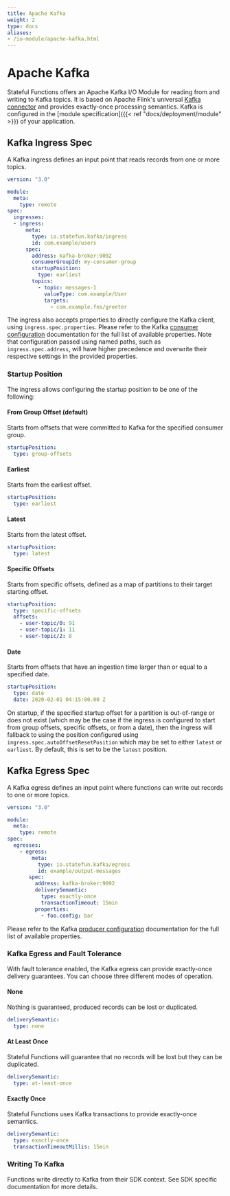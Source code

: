 ```yaml
---
title: Apache Kafka
weight: 2
type: docs
aliases:
- /io-module/apache-kafka.html
---
```

<!--
Licensed to the Apache Software Foundation (ASF) under one
or more contributor license agreements.  See the NOTICE file
distributed with this work for additional information
regarding copyright ownership.  The ASF licenses this file
to you under the Apache License, Version 2.0 (the
"License"); you may not use this file except in compliance
with the License.  You may obtain a copy of the License at

  http://www.apache.org/licenses/LICENSE-2.0

Unless required by applicable law or agreed to in writing,
software distributed under the License is distributed on an
"AS IS" BASIS, WITHOUT WARRANTIES OR CONDITIONS OF ANY
KIND, either express or implied.  See the License for the
specific language governing permissions and limitations
under the License.
-->

# Apache Kafka

Stateful Functions offers an Apache Kafka I/O Module for reading from and writing to Kafka topics.
It is based on Apache Flink's universal [Kafka connector](https://ci.apache.org/projects/flink/flink-docs-stable/dev/connectors/kafka.html) and provides exactly-once processing semantics.
Kafka is configured in the [module specification]({{< ref "docs/deployment/module" >}}) of your application.

## Kafka Ingress Spec

A Kafka ingress defines an input point that reads records from one or more topics.

```yaml
version: "3.0"

module:
  meta:
    type: remote
spec:
  ingresses:
  - ingress:
      meta:
        type: io.statefun.kafka/ingress
        id: com.example/users
      spec:
        address: kafka-broker:9092
        consumerGroupId: my-consumer-group
        startupPosition:
          type: earliest
        topics:
          - topic: messages-1
            valueType: com.example/User
            targets:
              - com.example.fns/greeter
```

The ingress also accepts properties to directly configure the Kafka client, using ``ingress.spec.properties``.
Please refer to the Kafka [consumer configuration](https://docs.confluent.io/current/installation/configuration/consumer-configs.html) documentation for the full list of available properties.
Note that configuration passed using named paths, such as ``ingress.spec.address``, will have higher precedence and overwrite their respective settings in the provided properties.

### Startup Position

The ingress allows configuring the startup position to be one of the following:

#### From Group Offset (default)

Starts from offsets that were committed to Kafka for the specified consumer group.

```yaml
startupPosition:
  type: group-offsets
```

#### Earliest

Starts from the earliest offset.

```yaml
startupPosition:
  type: earliest
```

#### Latest

Starts from the latest offset.

```yaml
startupPosition:
  type: latest
```

#### Specific Offsets

Starts from specific offsets, defined as a map of partitions to their target starting offset.

```yaml
startupPosition:
  type: specific-offsets
  offsets:
    - user-topic/0: 91
    - user-topic/1: 11
    - user-topic/2: 8
```

#### Date

Starts from offsets that have an ingestion time larger than or equal to a specified date.

```yaml
startupPosition:
  type: date
  date: 2020-02-01 04:15:00.00 Z
```

On startup, if the specified startup offset for a partition is out-of-range or does not exist (which may be the case if the ingress is configured to start from group offsets, specific offsets, or from a date), then the ingress will fallback to using the position configured using ``ingress.spec.autoOffsetResetPosition`` which may be set to either `latest` or `earliest`.
By default, this is set to be the `latest` position.


## Kafka Egress Spec

A Kafka egress defines an input point where functions can write out records to one or more topics.

```yaml
version: "3.0"

module:
  meta:
    type: remote
spec:
  egresses:
    - egress:
        meta:
          type: io.statefun.kafka/egress
          id: example/output-messages
       spec:
         address: kafka-broker:9092
         deliverySemantic:
           type: exactly-once
           transactionTimeout: 15min
         properties:
           - foo.config: bar
```

Please refer to the Kafka [producer configuration](https://docs.confluent.io/current/installation/configuration/producer-configs.html) documentation for the full list of available properties.

### Kafka Egress and Fault Tolerance

With fault tolerance enabled, the Kafka egress can provide exactly-once delivery guarantees.
You can choose three different modes of operation.

#### None

Nothing is guaranteed, produced records can be lost or duplicated.

```yaml
deliverySemantic:
  type: none
```

#### At Least Once

Stateful Functions will guarantee that no records will be lost but they can be duplicated.

```yaml
deliverySemantic:
  type: at-least-once
```

#### Exactly Once

Stateful Functions uses Kafka transactions to provide exactly-once semantics.

```yaml
deliverySemantic:
  type: exactly-once
  transactionTimeoutMillis: 15min
```

### Writing To Kafka

Functions write directly to Kafka from their SDK context.
See SDK specific documentation for more details.
